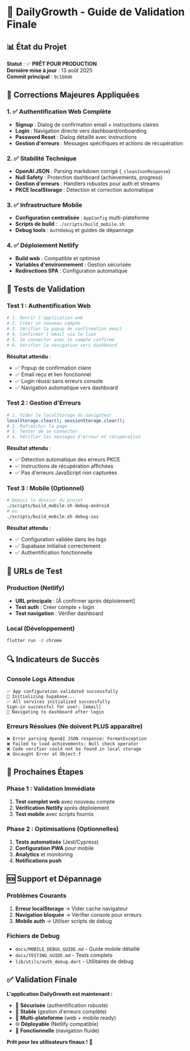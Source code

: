 # 🎯 DailyGrowth - Guide de Validation Finale

## 📊 État du Projet

**Statut** : ✅ **PRÊT POUR PRODUCTION**  
**Dernière mise à jour** : 13 août 2025  
**Commit principal** : `9c160d6`

## 🔧 Corrections Majeures Appliquées

### 1. ✅ Authentification Web Complète
- **Signup** : Dialog de confirmation email + instructions claires
- **Login** : Navigation directe vers dashboard/onboarding
- **Password Reset** : Dialog détaillé avec instructions
- **Gestion d'erreurs** : Messages spécifiques et actions de récupération

### 2. ✅ Stabilité Technique
- **OpenAI JSON** : Parsing markdown corrigé (`_cleanJsonResponse`)
- **Null Safety** : Protection dashboard (achievements, progress)
- **Gestion d'erreurs** : Handlers robustes pour auth et streams
- **PKCE localStorage** : Détection et correction automatique

### 3. ✅ Infrastructure Mobile
- **Configuration centralisée** : `AppConfig` multi-plateforme
- **Scripts de build** : `./scripts/build_mobile.sh`
- **Debug tools** : `AuthDebug` et guides de dépannage

### 4. ✅ Déploiement Netlify
- **Build web** : Compatible et optimisé
- **Variables d'environnement** : Gestion sécurisée
- **Redirections SPA** : Configuration automatique

## 🧪 Tests de Validation

### Test 1 : Authentification Web
```bash
# 1. Ouvrir l'application web
# 2. Créer un nouveau compte
# 3. Vérifier la popup de confirmation email
# 4. Confirmer l'email via le lien
# 5. Se connecter avec le compte confirmé
# 6. Vérifier la navigation vers dashboard
```

**Résultat attendu** :
- ✅ Popup de confirmation claire
- ✅ Email reçu et lien fonctionnel
- ✅ Login réussi sans erreurs console
- ✅ Navigation automatique vers dashboard

### Test 2 : Gestion d'Erreurs
```bash
# 1. Vider le localStorage du navigateur
localStorage.clear(); sessionStorage.clear();
# 2. Rafraîchir la page
# 3. Tenter de se connecter
# 4. Vérifier les messages d'erreur et récupération
```

**Résultat attendu** :
- ✅ Détection automatique des erreurs PKCE
- ✅ Instructions de récupération affichées
- ✅ Pas d'erreurs JavaScript non capturées

### Test 3 : Mobile (Optionnel)
```bash
# Depuis le dossier du projet
./scripts/build_mobile.sh debug-android
# ou
./scripts/build_mobile.sh debug-ios
```

**Résultat attendu** :
- ✅ Configuration validée dans les logs
- ✅ Supabase initialisé correctement
- ✅ Authentification fonctionnelle

## 📱 URLs de Test

### Production (Netlify)
- **URL principale** : [À confirmer après déploiement]
- **Test auth** : Créer compte + login
- **Test navigation** : Vérifier dashboard

### Local (Développement)
```bash
flutter run -d chrome
```

## 🔍 Indicateurs de Succès

### Console Logs Attendus
```
✅ App configuration validated successfully
🔧 Initializing Supabase...
✅ All services initialized successfully
Sign-in successful for user: [email]
🎯 Navigating to dashboard after login
```

### Erreurs Résolues (Ne doivent PLUS apparaître)
```
❌ Error parsing OpenAI JSON response: FormatException
❌ Failed to load achievements: Null check operator
❌ Code verifier could not be found in local storage
❌ Uncaught Error at Object.f
```

## 🎯 Prochaines Étapes

### Phase 1 : Validation Immédiate
1. **Test complet web** avec nouveau compte
2. **Vérification Netlify** après déploiement
3. **Test mobile** avec scripts fournis

### Phase 2 : Optimisations (Optionnelles)
1. **Tests automatisés** (Jest/Cypress)
2. **Configuration PWA** pour mobile
3. **Analytics** et monitoring
4. **Notifications push**

## 🆘 Support et Dépannage

### Problèmes Courants
1. **Erreur localStorage** → Vider cache navigateur
2. **Navigation bloquée** → Vérifier console pour erreurs
3. **Mobile auth** → Utiliser scripts de debug

### Fichiers de Debug
- `docs/MOBILE_DEBUG_GUIDE.md` - Guide mobile détaillé
- `docs/TESTING_GUIDE.md` - Tests complets
- `lib/utils/auth_debug.dart` - Utilitaires de debug

## ✅ Validation Finale

**L'application DailyGrowth est maintenant :**
- 🔐 **Sécurisée** (authentification robuste)
- 🚀 **Stable** (gestion d'erreurs complète)
- 📱 **Multi-plateforme** (web + mobile ready)
- 🌐 **Déployable** (Netlify compatible)
- 🎯 **Fonctionnelle** (navigation fluide)

**Prêt pour les utilisateurs finaux !** 🎉
